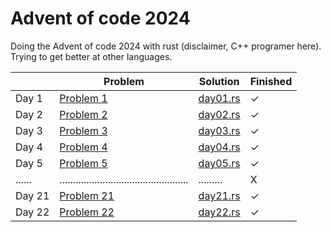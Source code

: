 # Advent of code 2024

Doing the Advent of code 2024 with rust (disclaimer, C++ programer here).
Trying to get better at other languages.

|        | Problem                                            | Solution                                                                       | Finished |
|--------|----------------------------------------------------|--------------------------------------------------------------------------------|----------|
| Day 1  | [Problem 1](https://adventofcode.com/2024/day/1)   | [day01.rs](https://github.com/Pau6b/advent-of-code-2024/blob/main/src/day01.rs)| ✓        |
| Day 2  | [Problem 2](https://adventofcode.com/2024/day/2)   | [day02.rs](https://github.com/Pau6b/advent-of-code-2024/blob/main/src/day02.rs)| ✓        |
| Day 3  | [Problem 3](https://adventofcode.com/2024/day/3)   | [day03.rs](https://github.com/Pau6b/advent-of-code-2024/blob/main/src/day03.rs)| ✓        |
| Day 4  | [Problem 4](https://adventofcode.com/2024/day/4)   | [day04.rs](https://github.com/Pau6b/advent-of-code-2024/blob/main/src/day04.rs)| ✓        |
| Day 5  | [Problem 5](https://adventofcode.com/2024/day/5)   | [day05.rs](https://github.com/Pau6b/advent-of-code-2024/blob/main/src/day05.rs)| ✓        |
| ...... | ................................................   | .........| X        |
| Day 21 | [Problem 21](https://adventofcode.com/2024/day/21) | [day21.rs](https://github.com/Pau6b/advent-of-code-2024/blob/main/src/day21.rs)| ✓        |
| Day 22 | [Problem 22](https://adventofcode.com/2024/day/22) | [day22.rs](https://github.com/Pau6b/advent-of-code-2024/blob/main/src/day22.rs)| ✓        |